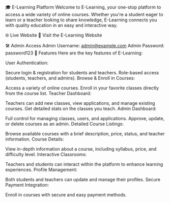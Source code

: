 🎓 E-Learning Platform
Welcome to E-Learning, your one-stop platform to access a wide variety of online courses. Whether you're a student eager to learn or a teacher looking to share knowledge, E-Learning connects you with quality education in an easy and interactive way.

🌐 Live Website
🔗 Visit the E-Learning Website

🛠 Admin Access
Admin Username: admin@example.com
Admin Password: password123
📌 Features
Here are the key features of E-Learning:

User Authentication:

Secure login & registration for students and teachers.
Role-based access (students, teachers, and admins).
Browse & Enroll in Courses:

Access a variety of online courses.
Enroll in your favorite classes directly from the course list.
Teacher Dashboard:

Teachers can add new classes, view applications, and manage existing courses.
Get detailed stats on the classes you teach.
Admin Dashboard:

Full control for managing classes, users, and applications.
Approve, update, or delete courses as an admin.
Detailed Course Listings:

Browse available courses with a brief description, price, status, and teacher information.
Course Details:

View in-depth information about a course, including syllabus, price, and difficulty level.
Interactive Classrooms:

Teachers and students can interact within the platform to enhance learning experiences.
Profile Management:

Both students and teachers can update and manage their profiles.
Secure Payment Integration:

Enroll in courses with secure and easy payment methods.